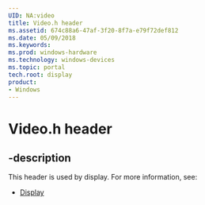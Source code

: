 ```yaml
---
UID: NA:video
title: Video.h header
ms.assetid: 674c88a6-47af-3f20-8f7a-e79f72def812
ms.date: 05/09/2018
ms.keywords: 
ms.prod: windows-hardware
ms.technology: windows-devices
ms.topic: portal
tech.root: display
product:
- Windows
---
```


# Video.h header


## -description


This header is used by display. For more information, see:

- [Display](../_display/index.md)
